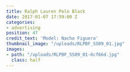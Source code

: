 ```yaml
---
title: Ralph Lauren Polo Black
date: 2017-01-07 17:59:00 Z
categories:
- advertising
position: 47
credit_text: 'Model: Nacho Figuera'
thumbnail_image: "/uploads/RLPBF_SS09_01.jpg"
images:
- path: "/uploads/RLPBF_SS09_01-6cf66d.jpg"
  class: half
---
```


